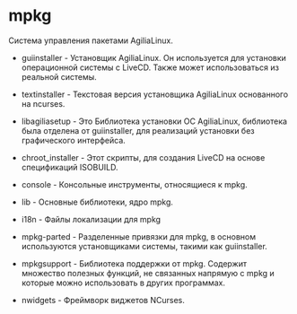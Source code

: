 mpkg
====

Система управления пакетами AgiliaLinux.

- guiinstaller - Установщик AgiliaLinux. Он используется для установки операционной системы с LiveCD. Также может использоваться из реальной системы.

- textinstaller - Текстовая версия установщика AgiliaLinux основанного на ncurses.

- libagiliasetup - Это Библиотека установки ОС AgiliaLinux, библиотека была отделена от guiinstaller, для реализаций установки без графического интерфейса.

- chroot_installer - Этот скрипты, для создания LiveCD на основе спецификаций ISOBUILD.

- console - Консольные инструменты, относящиеся к mpkg.

- lib - Основные библиотеки, ядро mpkg.

- i18n - Файлы локализации для mpkg

- mpkg-parted - Разделенные привязки для mpkg, в основном используются установщиками системы, такими как guiinstaller.

- mpkgsupport - Библиотека поддержки от mpkg. Содержит множество полезных функций, не связанных напрямую с mpkg и которые можно использовать в других программах.

- nwidgets - Фреймворк виджетов NCurses.
